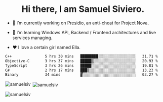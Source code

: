 <h1 align="center">Hi there, I am Samuel Siviero.</h1>

- 🔭 I’m currently working on [Presidio](https://presidio.ac), an anti-cheat for [Project Nova](https://discord.gg/novafn).

- 🌱 I’m learning Windows API, Backend / Frontend architectures and live services managing.

- ❤️ I love a certain girl named Ella.

<!--START_SECTION:waka-->

```txt
C++               5 hrs 30 mins   ████████░░░░░░░░░░░░░░░░░   31.71 %
Objective-C       3 hrs 37 mins   █████▒░░░░░░░░░░░░░░░░░░░   20.93 %
TypeScript        3 hrs 26 mins   █████░░░░░░░░░░░░░░░░░░░░   19.81 %
C#                2 hrs 17 mins   ███▒░░░░░░░░░░░░░░░░░░░░░   13.23 %
Binary            34 mins         ▓░░░░░░░░░░░░░░░░░░░░░░░░   03.27 %
```

<!--END_SECTION:waka-->

<p><img align="left" src="https://github-readme-stats.vercel.app/api/top-langs?username=samuelsiv&show_icons=true&locale=en&layout=compact&theme=radical" alt="samuelsiv" /></p>

<p>&nbsp;<img align="center" src="https://github-readme-stats.vercel.app/api?username=samuelsiv&show_icons=true&locale=en&theme=radical" alt="samuelsiv" /></p>
<p align="left"> <img src="https://komarev.com/ghpvc/?username=samuelsiv&label=Profile%20views&color=0e75b6&style=flat" alt="samuelsiv" /> </p>
